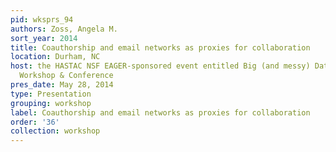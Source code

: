 ```yaml
---
pid: wksprs_94
authors: Zoss, Angela M.
sort_year: 2014
title: Coauthorship and email networks as proxies for collaboration
location: Durham, NC
host: the HASTAC NSF EAGER-sponsored event entitled Big (and messy) Data & Collaboration
  Workshop & Conference
pres_date: May 28, 2014
type: Presentation
grouping: workshop
label: Coauthorship and email networks as proxies for collaboration
order: '36'
collection: workshop
---
```

